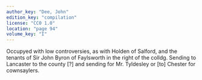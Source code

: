 ```yaml
---
author_key: "Dee, John"
edition_key: "compilation"
license: "CC0 1.0"
location: "page 94"
volume_key: "I"
---
```

Occupyed with low controversies, as with Holden of Salford, and the tenants of
Sir John Byron of Faylsworth in the right of the colldg. Sending to Lancaster
to the county [?] and sending for Mr. Tyldesley or [to] Chester for
cownsaylers.
